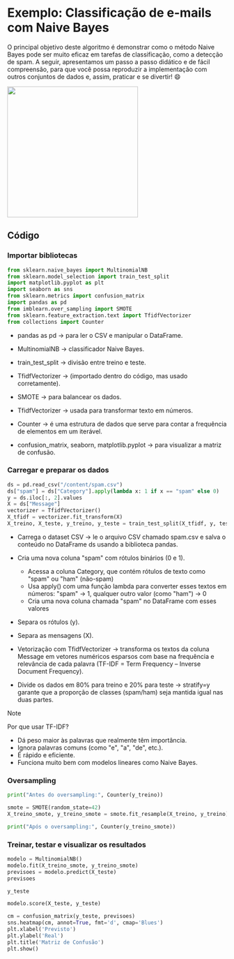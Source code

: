 # Exemplo: Classificação de e-mails com Naive Bayes

O principal objetivo deste algoritmo é demonstrar como o método Naive Bayes pode ser muito eficaz em tarefas de classificação, como a detecção de spam. A seguir, apresentamos um passo a passo didático e de fácil compreensão, para que você possa reproduzir a implementação com outros conjuntos de dados e, assim, praticar e se divertir! :smile:




<img src="https://media1.tenor.com/m/3AQDvhSiPpMAAAAC/dog-hacker.gif" width="300" />


## Código

### Importar bibliotecas
``` python
from sklearn.naive_bayes import MultinomialNB
from sklearn.model_selection import train_test_split
import matplotlib.pyplot as plt
import seaborn as sns
from sklearn.metrics import confusion_matrix
import pandas as pd
from imblearn.over_sampling import SMOTE
from sklearn.feature_extraction.text import TfidfVectorizer
from collections import Counter
```
- pandas as pd → para ler o CSV e manipular o DataFrame.

- MultinomialNB → classificador Naive Bayes.

- train_test_split → divisão entre treino e teste.

- TfidfVectorizer → (importado dentro do código, mas usado corretamente).

- SMOTE → para balancear os dados.
  
- TfidfVectorizer → usada para transformar texto em números.

- Counter → é uma estrutura de dados que serve para contar a frequência de elementos em um iterável.

- confusion_matrix, seaborn, matplotlib.pyplot → para visualizar a matriz de confusão.

### Carregar e preparar os dados
``` python
ds = pd.read_csv("/content/spam.csv")
ds["spam"] = ds["Category"].apply(lambda x: 1 if x == "spam" else 0)
y = ds.iloc[:, 2].values
X = ds["Message"]
vectorizer = TfidfVectorizer()
X_tfidf = vectorizer.fit_transform(X)
X_treino, X_teste, y_treino, y_teste = train_test_split(X_tfidf, y, test_size=0.2, random_state=42, stratify=y)
```
- Carrega o dataset CSV → le o arquivo CSV chamado spam.csv e salva o conteúdo no DataFrame ds usando a biblioteca pandas.
  
- Cria uma nova coluna "spam" com rótulos binários (0 e 1).
  - Acessa a coluna Category, que contém rótulos de texto como "spam" ou "ham" (não-spam)
  - Usa apply() com uma função lambda para converter esses textos em números: "spam" → 1, qualquer outro valor (como "ham") → 0
  - Cria uma nova coluna chamada "spam" no DataFrame com esses valores
    
- Separa os rótulos (y).
  
- Separa as mensagens (X).

- Vetorização com TfidfVectorizer → transforma os textos da coluna Message em vetores numéricos esparsos com base na frequência e relevância de cada palavra (TF-IDF = Term Frequency – Inverse Document Frequency).

- Divide os dados em 80% para treino e 20% para teste → stratify=y garante que a proporção de classes (spam/ham) seja mantida igual nas duas partes.

> [!Note]
>Por que usar TF-IDF?
>  - Dá peso maior às palavras que realmente têm importância.
>  - Ignora palavras comuns (como "e", "a", "de", etc.).
>  - É rápido e eficiente.
>  - Funciona muito bem com modelos lineares como Naive Bayes.

### Oversampling
``` python
print("Antes do oversampling:", Counter(y_treino))
```
``` python
smote = SMOTE(random_state=42)
X_treino_smote, y_treino_smote = smote.fit_resample(X_treino, y_treino)
```
``` python
print("Após o oversampling:", Counter(y_treino_smote))
```

### Treinar, testar e visualizar os resultados
``` python
modelo = MultinomialNB()
modelo.fit(X_treino_smote, y_treino_smote)
previsoes = modelo.predict(X_teste)
previsoes
```
``` python
y_teste
```
``` python
modelo.score(X_teste, y_teste)
```
``` python
cm = confusion_matrix(y_teste, previsoes)
sns.heatmap(cm, annot=True, fmt='d', cmap='Blues')
plt.xlabel('Previsto')
plt.ylabel('Real')
plt.title('Matriz de Confusão')
plt.show()
```
